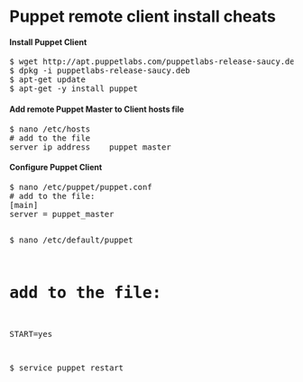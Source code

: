 Puppet remote client install cheats
===================================

<h4>Install Puppet Client</h4>
<pre>
$ wget http://apt.puppetlabs.com/puppetlabs-release-saucy.deb
$ dpkg -i puppetlabs-release-saucy.deb
$ apt-get update
$ apt-get -y install puppet
</pre>

<h4>Add remote Puppet Master to Client hosts file</h4>
<pre>
$ nano /etc/hosts
# add to the file
server_ip_address    puppet_master
</pre>

<h4>Configure Puppet Client</h4>
<pre>
$ nano /etc/puppet/puppet.conf
# add to the file:
[main]
server = puppet_master

$ nano /etc/default/puppet
# add to the file:
START=yes

$ service puppet restart
</pre>
